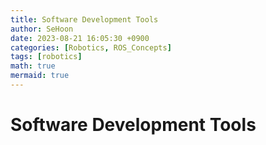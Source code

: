 ```yaml
---
title: Software Development Tools
author: SeHoon
date: 2023-08-21 16:05:30 +0900
categories: [Robotics, ROS_Concepts]
tags: [robotics]
math: true
mermaid: true
---
```


# Software Development Tools